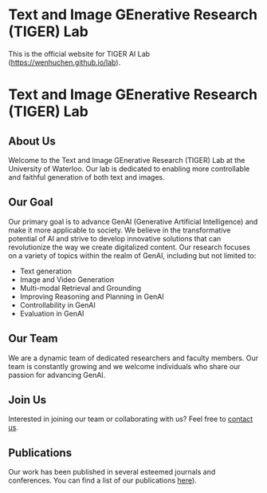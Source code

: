 # Text and Image GEnerative Research (TIGER) Lab   
  
This is the official website for TIGER AI Lab (https://wenhuchen.github.io/lab). 

# Text and Image GEnerative Research (TIGER) Lab   
  
## About Us  
Welcome to the Text and Image GEnerative Research (TIGER) Lab at the University of Waterloo. Our lab is dedicated to enabling more controllable and faithful generation of both text and images.   
  
## Our Goal  
Our primary goal is to advance GenAI (Generative Artificial Intelligence) and make it more applicable to society. We believe in the transformative potential of AI and strive to develop innovative solutions that can revolutionize the way we create digitalized content. Our research focuses on a variety of topics within the realm of GenAI, including but not limited to:    
* Text generation
* Image and Video Generation
* Multi-modal Retrieval and Grounding
* Improving Reasoning and Planning in GenAI
* Controllability in GenAI
* Evaluation in GenAI
  
## Our Team  
We are a dynamic team of dedicated researchers and faculty members. Our team is constantly growing and we welcome individuals who share our passion for advancing GenAI.  
  
## Join Us  
Interested in joining our team or collaborating with us? Feel free to [contact us](mailto:wenhuchen@uwaterloo.ca).  
  
## Publications  
Our work has been published in several esteemed journals and conferences. You can find a list of our publications [here](https://wenhuchen.github.io/publication.html)).  



